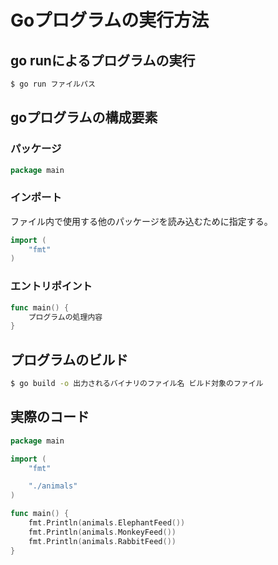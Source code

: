 
# Goプログラムの実行方法

## go runによるプログラムの実行

```bash
$ go run ファイルパス
```

## goプログラムの構成要素

### パッケージ

```go
package main
```

### インポート

ファイル内で使用する他のパッケージを読み込むために指定する。

```go
import (
    "fmt"
)
```

### エントリポイント

```go
func main() {
    プログラムの処理内容
}
```

## プログラムのビルド

```bash
$ go build -o 出力されるバイナリのファイル名 ビルド対象のファイル
```

## 実際のコード

```go
package main

import (
	"fmt"

	"./animals"
)

func main() {
	fmt.Println(animals.ElephantFeed())
	fmt.Println(animals.MonkeyFeed())
	fmt.Println(animals.RabbitFeed())
}
```